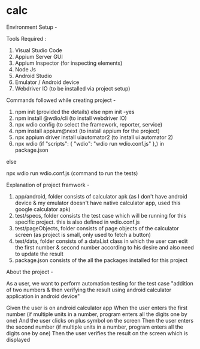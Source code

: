 # calc

Environment Setup -

Tools Required :
1) Visual Studio Code
2) Appium Server GUI
3) Appium Inspector (for inspecting elements)
4) Node Js
5) Android Studio
6) Emulator / Android device
7) Webdriver IO (to be installed via project setup)

Commands followed while creating project -
1) npm init (provided the details) else npm init -yes
2) npm install @wdio/cli (to install webdriver IO)
3) npx wdio config (to select the framework, reporter, service)
4) npm install appium@next (to install appium for the project)
5) npx appium driver install uiautomator2 (to install ui automator 2)
6) npx wdio (if "scripts": {
    "wdio": "wdio run wdio.conf.js"
  },) in package.json
  
  else
  
  npx wdio run wdio.conf.js (command to run the tests)
  
  
  Explanation of project framwork -
  1) app/android, folder consists of calculator apk (as I don't have android device & my emulator doesn't have native calculator app, used this google calculator apk)
  2) test/specs, folder consists the test case which will be running for this specific project. this is also defined in wdio.conf.js
  3) test/pageObjects, folder consists of page objects of the calculator screen (as project is small, only used to fetch a button)
  4) test/data, folder consists of a dataList class in which the user can edit the first number & second number according to his desire and also need to update the result
  5) package.json consists of the all the packages installed for this project
  
  About the project -
  
  As a user, we want to perform automation testing for the test case "addition of two numbers & then verifying the result using android calculator application in android device"
  
  Given the user is on android calculator app
  When the user enters the first number (if multiple units in a number, program enters all the digits one by one)
  And the user clicks on plus symbol on the screen
  Then the user enters the second number (if multiple units in a number, program enters all the digits one by one)
  Then the user verifies the result on the screen which is displayed 
  
 
